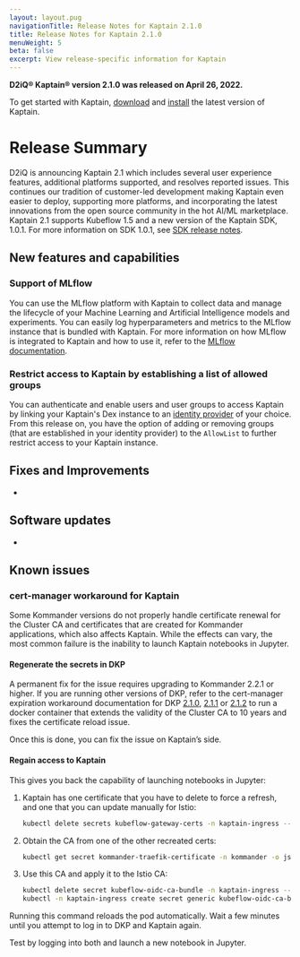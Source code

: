 ```yaml
---
layout: layout.pug
navigationTitle: Release Notes for Kaptain 2.1.0
title: Release Notes for Kaptain 2.1.0
menuWeight: 5
beta: false
excerpt: View release-specific information for Kaptain
---
```


**D2iQ&reg; Kaptain&reg; version 2.1.0 was released on April 26, 2022.**

To get started with Kaptain, [download](../../download) and [install](../../install) the latest version of Kaptain.

# Release Summary

D2iQ is announcing Kaptain 2.1 which includes several user experience features, additional platforms supported, and resolves reported issues. This continues our tradition of customer-led development making Kaptain even easier to deploy, supporting more platforms, and incorporating the latest innovations from the open source community in the hot AI/ML marketplace. Kaptain 2.1 supports Kubeflow 1.5 and a new version of the Kaptain SDK, 1.0.1. For more information on SDK 1.0.1, see [SDK release notes](../../sdk/1.0.x/release-notes).

## New features and capabilities

### Support of MLflow

You can use the MLflow platform with Kaptain to collect data and manage the lifecycle of your Machine Learning and Artificial Intelligence models and experiments. You can easily log hyperparameters and metrics to the MLflow instance that is bundled with Kaptain. For more information on how MLflow is integrated to Kaptain and how to use it, refer to the [MLflow documentation](../../tutorials/mlflow/).

### Restrict access to Kaptain by establishing a list of allowed groups

You can authenticate and enable users and user groups to access Kaptain by linking your Kaptain's Dex instance to an [identity provider][ident] of your choice. From this release on, you have the option of adding or removing groups (that are established in your identity provider) to the `AllowList` to further restrict access to your Kaptain instance.

## Fixes and Improvements

* 

## Software updates

- 

## Known issues

### cert-manager workaround for Kaptain

Some Kommander versions do not properly handle certificate renewal for the Cluster CA and certificates that are created for Kommander applications, which also affects Kaptain. While the effects can vary, the most common failure is the inability to launch Kaptain notebooks in Jupyter.

#### Regenerate the secrets in DKP

A permanent fix for the issue requires upgrading to Kommander 2.2.1 or higher. If you are running other versions of DKP, refer to the cert-manager expiration workaround documentation for DKP [2.1.0](../../../../kommander/2.1/release-notes/2.1.0#cert-manager-expiration-workaround), [2.1.1](../../../../kommander/2.1/release-notes/2.1.1#cert-manager-expiration-workaround) or [2.1.2](../../../../kommander/2.1/release-notes/2.1.2#cert-manager-expiration-workaround) to run a docker container that extends the validity of the Cluster CA to 10 years and fixes the certificate reload issue.

Once this is done, you can fix the issue on Kaptain’s side.

#### Regain access to Kaptain

This gives you back the capability of launching notebooks in Jupyter:

1.  Kaptain has one certificate that you have to delete to force a refresh, and one that you can update manually for Istio:

    ```bash
    kubectl delete secrets kubeflow-gateway-certs -n kaptain-ingress --force
    ```

1.  Obtain the CA from one of the other recreated certs:

    ```bash
    kubectl get secret kommander-traefik-certificate -n kommander -o jsonpath='{.data.ca\.crt}' > ca.crt
    ```

1.  Use this CA and apply it to the Istio CA:

    ```bash
    kubectl delete secret kubeflow-oidc-ca-bundle -n kaptain-ingress --force
    kubectl -n kaptain-ingress create secret generic kubeflow-oidc-ca-bundle --from-file=oidcCABundle\.crt=ca.crt
    ```

Running this command reloads the pod automatically. Wait a few minutes until you attempt to log in to DKP and Kaptain again.

Test by logging into both and launch a new notebook in Jupyter.

[ident]: ../../user-management/identity-providers/
